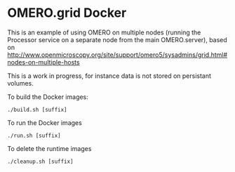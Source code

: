 OMERO.grid Docker
=================

This is an example of using OMERO on multiple nodes (running the Processor service on a separate node from the main OMERO.server), based on
http://www.openmicroscopy.org/site/support/omero5/sysadmins/grid.html#nodes-on-multiple-hosts

This is a work in progress, for instance data is not stored on persistant volumes.

To build the Docker images:

    ./build.sh [suffix]

To run the Docker images

    ./run.sh [suffix]

To delete the runtime images

    ./cleanup.sh [suffix]

